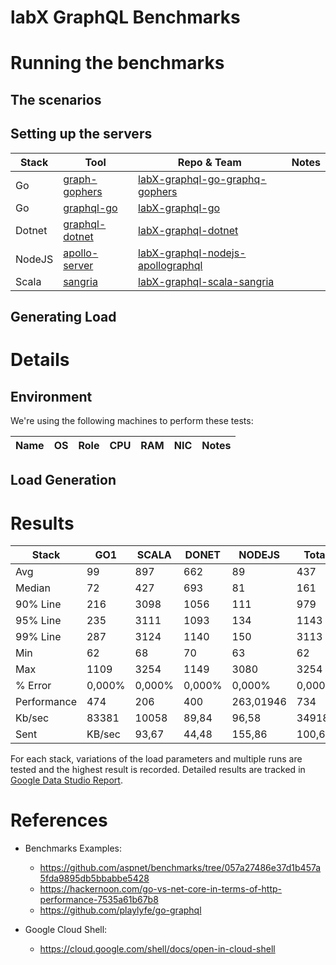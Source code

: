 # labX GraphQL Benchmarks

# Running the benchmarks

## The scenarios

## Setting up the servers

| Stack | Tool | Repo & Team | Notes |
| ----- | ---- | --------- | ----- |
| Go | [graph-gophers](https://github.com/graph-gophers/graphql-go) | [labX-graphql-go-graphq-gophers](https://github.com/travelgateX/labX-graphql-go-graphq-gophers) |  |
| Go | [graphql-go](https://github.com/graphql-go/graphql) | [labX-graphql-go](https://github.com/travelgateX/labX-graphql-go) |  |
| Dotnet | [graphql-dotnet](https://github.com/graphql-dotnet/graphql-dotnet) | [labX-graphql-dotnet](https://github.com/travelgateX/labX-graphql-dotnet) |  |
| NodeJS | [apollo-server](https://github.com/apollographql/apollo-server) | [labX-graphql-nodejs-apollographql](https://github.com/travelgateX/labX-graphql-nodejs-apollographql) |  |
| Scala | [sangria](https://github.com/sangria-graphql/sangria) | [labX-graphql-scala-sangria](https://github.com/travelgateX/labX-graphql-scala-sangria) |  |



## Generating Load

# Details

## Environment
We're using the following machines to perform these tests:

| Name | OS | Role | CPU | RAM | NIC | Notes |
| ---- | --- | ---- | --- | --- | --- | ----- |

## Load Generation

# Results

| Stack | GO1 | SCALA | DONET | NODEJS | Total |
| ----- | --- | ----- | ----- | ------ | ----- |
| Avg | 99 | 897 | 662 | 89 | 437 |
| Median | 72 | 427 | 693 | 81 | 161 |
| 90% Line | 216 | 3098 | 1056 | 111 | 979 |
| 95% Line | 235 | 3111 | 1093 | 134 | 1143 |
| 99% Line | 287 | 3124 | 1140 | 150 | 3113 |
| Min | 62 | 68 | 70 | 63 | 62 |
| Max | 1109 | 3254 | 1149 | 3080 | 3254 |
| % Error | 0,000% | 0,000% | 0,000% | 0,000% | 0,000% |
| Performance | 474 | 206 | 400 | 263,01946 | 734 |
| Kb/sec | 83381 | 10058 | 89,84 | 96,58 | 34918 |
| Sent | KB/sec | 93,67 | 44,48 | 155,86 | 100,69 | 184,48 |



For each stack, variations of the load parameters and multiple runs are tested and the highest result is recorded. Detailed results are tracked in [Google Data Studio Report](https://datastudio.google.com/open/1BBri6dUq1yHW8wgF5_1XbWmw8L6fMsqp).



# References

* Benchmarks Examples:

  * https://github.com/aspnet/benchmarks/tree/057a27486e37d1b457a5fda9895db5bbabbe5428
  * https://hackernoon.com/go-vs-net-core-in-terms-of-http-performance-7535a61b67b8
  * https://github.com/playlyfe/go-graphql

* Google Cloud Shell:
  * https://cloud.google.com/shell/docs/open-in-cloud-shell
